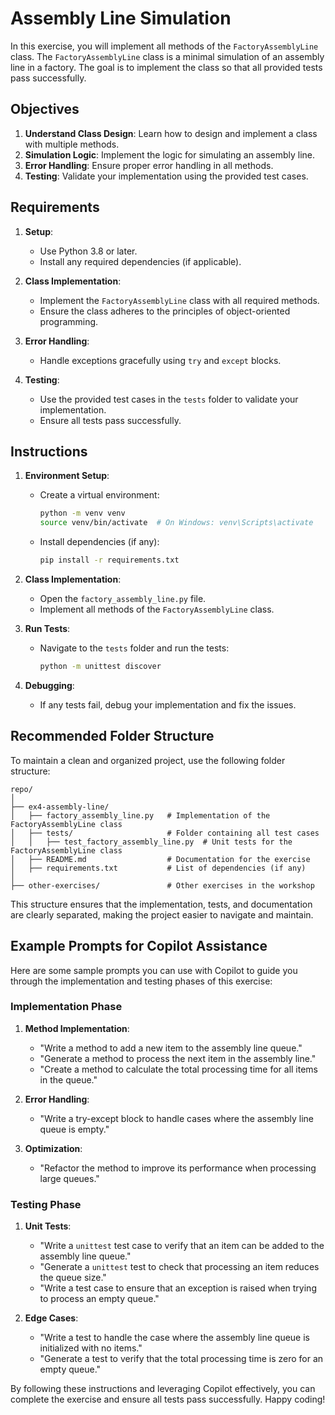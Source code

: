 # Assembly Line Simulation

In this exercise, you will implement all methods of the `FactoryAssemblyLine` class. The `FactoryAssemblyLine` class is a minimal simulation of an assembly line in a factory. The goal is to implement the class so that all provided tests pass successfully.

## Objectives

1. **Understand Class Design**: Learn how to design and implement a class with multiple methods.
2. **Simulation Logic**: Implement the logic for simulating an assembly line.
3. **Error Handling**: Ensure proper error handling in all methods.
4. **Testing**: Validate your implementation using the provided test cases.

## Requirements

1. **Setup**:
   - Use Python 3.8 or later.
   - Install any required dependencies (if applicable).

2. **Class Implementation**:
   - Implement the `FactoryAssemblyLine` class with all required methods.
   - Ensure the class adheres to the principles of object-oriented programming.

3. **Error Handling**:
   - Handle exceptions gracefully using `try` and `except` blocks.

4. **Testing**:
   - Use the provided test cases in the `tests` folder to validate your implementation.
   - Ensure all tests pass successfully.

## Instructions

1. **Environment Setup**:
   - Create a virtual environment:
     ```bash
     python -m venv venv
     source venv/bin/activate  # On Windows: venv\Scripts\activate
     ```
   - Install dependencies (if any):
     ```bash
     pip install -r requirements.txt
     ```

2. **Class Implementation**:
   - Open the `factory_assembly_line.py` file.
   - Implement all methods of the `FactoryAssemblyLine` class.

3. **Run Tests**:
   - Navigate to the `tests` folder and run the tests:
     ```bash
     python -m unittest discover
     ```

4. **Debugging**:
   - If any tests fail, debug your implementation and fix the issues.

## Recommended Folder Structure

To maintain a clean and organized project, use the following folder structure:

```
repo/
│
├── ex4-assembly-line/
│   ├── factory_assembly_line.py   # Implementation of the FactoryAssemblyLine class
│   ├── tests/                     # Folder containing all test cases
│   │   ├── test_factory_assembly_line.py  # Unit tests for the FactoryAssemblyLine class
│   ├── README.md                  # Documentation for the exercise
│   ├── requirements.txt           # List of dependencies (if any)
│
├── other-exercises/               # Other exercises in the workshop
```

This structure ensures that the implementation, tests, and documentation are clearly separated, making the project easier to navigate and maintain.

## Example Prompts for Copilot Assistance

Here are some sample prompts you can use with Copilot to guide you through the implementation and testing phases of this exercise:

### Implementation Phase
1. **Method Implementation**:
   - "Write a method to add a new item to the assembly line queue."
   - "Generate a method to process the next item in the assembly line."
   - "Create a method to calculate the total processing time for all items in the queue."

2. **Error Handling**:
   - "Write a try-except block to handle cases where the assembly line queue is empty."

3. **Optimization**:
   - "Refactor the method to improve its performance when processing large queues."

### Testing Phase
1. **Unit Tests**:
   - "Write a `unittest` test case to verify that an item can be added to the assembly line queue."
   - "Generate a `unittest` test to check that processing an item reduces the queue size."
   - "Write a test case to ensure that an exception is raised when trying to process an empty queue."

2. **Edge Cases**:
   - "Write a test to handle the case where the assembly line queue is initialized with no items."
   - "Generate a test to verify that the total processing time is zero for an empty queue."

By following these instructions and leveraging Copilot effectively, you can complete the exercise and ensure all tests pass successfully. Happy coding!

